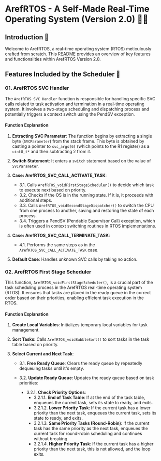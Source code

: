 # ArefRTOS - A Self-Made Real-Time Operating System (Version 2.0) 👨‍💻

## Introduction 🌟

Welcome to ArefRTOS, a real-time operating system (RTOS) meticulously crafted from scratch. This README provides an overview of key features and functionalities within ArefRTOS Version 2.0.

## Features Included by the Scheduler 🚀

### 01. ArefRTOS SVC Handler

The `ArefRTOS SVC Handler` function is responsible for handling specific SVC calls related to task activation and termination in a real-time operating system. It involves a two-stage scheduling and dispatching process and potentially triggers a context switch using the PendSV exception.

#### Function Explanation

1. **Extracting SVC Parameter**: The function begins by extracting a single byte (`SVCParameter`) from the stack frame. This byte is obtained by casting a pointer to `svc_args[6]` (which points to the R1 register) as a `uint8_t*` and then subtracting 2 from it.

2. **Switch Statement**: It enters a `switch` statement based on the value of `SVCParameter`.

3. **Case: ArefRTOS_SVC_CALL_ACTIVATE_TASK**:
   - 3.1. Calls `ArefRTOS_voidFirstStageScheduler()` to decide which task to execute next based on priority.
   - 3.2. Checks if the OS is in the running state. If it is, it proceeds with additional steps.
   - 3.3. Calls `ArefRTOS_voidSecondStageDispatcher()` to switch the CPU from one process to another, saving and restoring the state of each process.
   - 3.4. Triggers a PendSV (Pendable Supervisor Call) exception, which is often used in context switching routines in RTOS implementations.

4. **Case: ArefRTOS_SVC_CALL_TERMINATE_TASK**:
   - 4.1. Performs the same steps as in the `ArefRTOS_SVC_CALL_ACTIVATE_TASK` case.

5. **Default Case**: Handles unknown SVC calls by taking no action.

### 02. ArefRTOS First Stage Scheduler

This function, `ArefRTOS_voidFirstStageScheduler()`, is a crucial part of the task scheduling process in the ArefRTOS real-time operating system (RTOS). It ensures that tasks are placed in the ready queue in the correct order based on their priorities, enabling efficient task execution in the RTOS.

#### Function Explanation

1. **Create Local Variables**: Initializes temporary local variables for task management.

2. **Sort Tasks**: Calls `ArefRTOS_voidBubbleSort()` to sort tasks in the task table based on priority.

3. **Select Current and Next Task**:
   - 3.1. **Free Ready Queue**: Clears the ready queue by repeatedly dequeuing tasks until it's empty.
   - 3.2. **Update Ready Queue**: Updates the ready queue based on task priorities:

     - 3.2.1. **Check Priority Options**:
       - 3.2.1.1. **End of Task Table**: If at the end of the task table, enqueues the current task, sets its state to ready, and exits.
       - 3.2.1.2. **Lower Priority Task**: If the current task has a lower priority than the next task, enqueues the current task, sets its state to ready, and exits.
       - 3.2.1.3. **Same Priority Tasks (Round-Robin)**: If the current task has the same priority as the next task, enqueues the current task for round-robin scheduling and continues without breaking.
       - 3.2.1.4. **Higher Priority Task**: If the current task has a higher priority than the next task, this is not allowed, and the loop exits.

